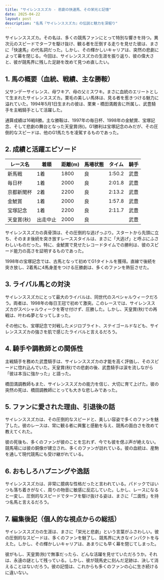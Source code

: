 ```yaml
---
title: "サイレンススズカ - 悲劇の快速馬、その栄光と記憶"
date: 2025-04-22
layout: post
description: "名馬『サイレンススズカ』の伝説と魅力を深堀り"
---
```


サイレンススズカ。その名は、多くの競馬ファンにとって特別な響きを持つ。異次元のスピードでターフを駆け抜け、観る者を圧倒する走りを見せた彼は、まさに「快速馬」の代名詞だった。しかし、その輝かしいキャリアは、突然の悲劇によって幕を閉じる。今回は、サイレンススズカの生涯を振り返り、彼の偉大さと、彼が競馬界に残した足跡を改めて見つめ直したい。


## 1. 馬の概要（血統、戦績、主な勝鞍）

父サンデーサイレンス、母ワキア、母の父ミスワキ。まさに血統のエリートとして生まれたサイレンススズカ。栗毛の美しい馬体は、見る者を惹きつける魅力に溢れていた。1994年5月1日生まれの彼は、栗東・橋田満厩舎に所属し、武豊騎手を主戦騎手として活躍した。

通算成績は16戦8勝。主な勝鞍は、1997年の毎日杯、1998年の金鯱賞、宝塚記念、そして悲劇の舞台となった天皇賞(秋)。G1勝利は宝塚記念のみだが、その圧倒的なスピードは、他のG1馬たちを凌駕するものであった。


## 2. 成績と活躍エピソード

| レース名        | 着順 | 距離(m) | 馬場状態 | タイム     | 騎手        |
|-----------------|------|---------|----------|-----------|-------------|
| 新馬戦        | 1着  | 1800    | 良       | 1:50.2    | 武豊        |
| 毎日杯        | 1着  | 2000    | 良       | 2:01.8    | 武豊        |
| 京都新聞杯    | 2着  | 2200    | 良       | 2:13.2    | 武豊        |
| 金鯱賞        | 1着  | 2000    | 良       | 1:57.8    | 武豊        |
| 宝塚記念        | 1着  | 2200    | 良       | 2:11.7    | 武豊        |
| 天皇賞(秋)    | 出走中止 | 2000    | 良       |           | 武豊        |

サイレンススズカの真骨頂は、その圧倒的な逃げっぷり。スタートから先頭に立ち、そのまま後続を突き放すレーススタイルは、まさに「大逃げ」と呼ぶにふさわしいものだった。特に、金鯱賞で見せたレコードタイムでの勝利は、彼のスピード能力の高さを証明するものであった。

1998年の宝塚記念では、古馬となって初めてG1タイトルを獲得。直線で後続を突き放し、2着馬に4馬身差をつける圧勝劇は、多くのファンを熱狂させた。


## 3. ライバル馬との対決

サイレンススズカにとって最大のライバルは、同世代のスペシャルウィークだろう。両者は、1998年の毎日王冠で初めて激突。このレースでは、サイレンススズカがスペシャルウィークを寄せ付けず、圧勝した。しかし、天皇賞(秋)での再戦は、叶わぬ夢となってしまった。

その他にも、宝塚記念で対戦したメジロブライト、ステイゴールドなども、サイレンススズカの強さを肌で感じたライバルと言えるだろう。


## 4. 騎手や調教師との関係性

主戦騎手を務めた武豊騎手は、サイレンススズカの才能を高く評価し、そのスピードに惚れ込んでいた。天皇賞(秋)での悲劇の後、武豊騎手は涙を流しながら「彼は本当に強かった」と語った。

橋田満調教師もまた、サイレンススズカの能力を信じ、大切に育て上げた。彼の突然の死は、橋田調教師にとっても大きな悲しみであった。


## 5. ファンに愛された理由、引退後の話

サイレンススズカは、その圧倒的なスピードと、美しい容姿で多くのファンを魅了した。彼のレースは、常に観る者に興奮と感動を与え、競馬の面白さを改めて教えてくれた。

彼の死後も、多くのファンが彼のことを忘れず、今でも彼を偲ぶ声が絶えない。競馬場には彼の銅像が建立され、多くのファンが訪れている。彼の血統は、産駒を通して現代競馬にも受け継がれている。


## 6. おもしろハプニングや逸話

サイレンススズカは、非常に臆病な性格だったと言われている。パドックではいつも落ち着きがなく、周りの物音に敏感に反応していた。しかし、レースになると一変し、圧倒的なスピードでターフを駆け抜ける姿は、まさに「二面性」を持つ名馬と言えるだろう。


## 7. 編集後記（個人的な視点からの総括）

サイレンススズカの生涯は、まさに「栄光と悲劇」という言葉がふさわしい。彼の圧倒的なスピードは、多くのファンを魅了し、競馬界に大きなインパクトを与えた。しかし、その輝かしいキャリアは、あまりにも早く幕を閉じてしまった。

彼がもし、天皇賞(秋)で無事だったら、どんな活躍を見せていただろうか。それは、永遠の謎として残っている。しかし、彼が競馬史に刻んだ足跡は、決して消えることはないだろう。彼の記憶は、これからも多くのファンの心に生き続けるに違いない。
